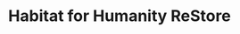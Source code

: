 ---
title: "Habitat for Humanity ReStore"
url: /arvada/habitat-for-humanity-restore/
shop: charity
---